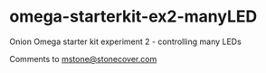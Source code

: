 # omega-starterkit-ex2-manyLED
Onion Omega starter kit experiment 2 - controlling many LEDs

Comments to mstone@stonecover.com
